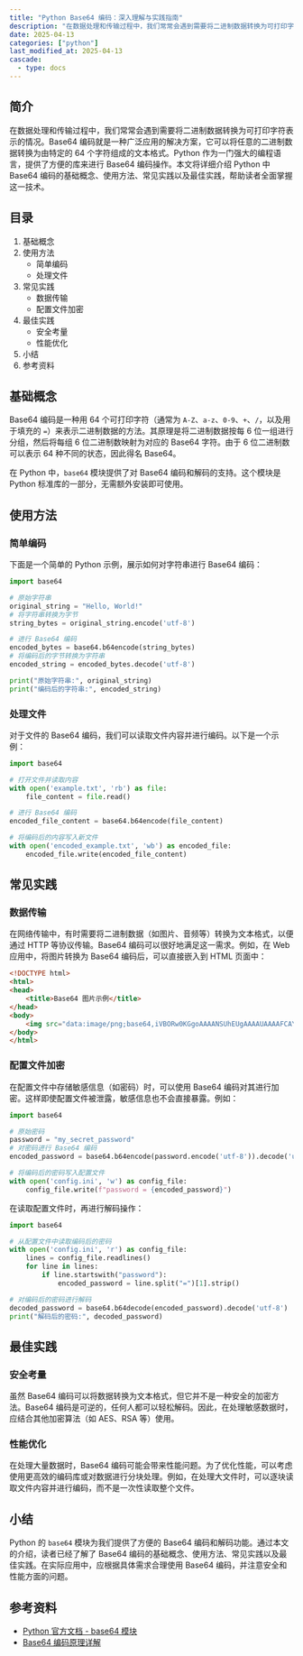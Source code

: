 ```yaml
---
title: "Python Base64 编码：深入理解与实践指南"
description: "在数据处理和传输过程中，我们常常会遇到需要将二进制数据转换为可打印字符表示的情况。Base64 编码就是一种广泛应用的解决方案，它可以将任意的二进制数据转换为由特定的 64 个字符组成的文本格式。Python 作为一门强大的编程语言，提供了方便的库来进行 Base64 编码操作。本文将详细介绍 Python 中 Base64 编码的基础概念、使用方法、常见实践以及最佳实践，帮助读者全面掌握这一技术。"
date: 2025-04-13
categories: ["python"]
last_modified_at: 2025-04-13
cascade:
  - type: docs
---
```



## 简介
在数据处理和传输过程中，我们常常会遇到需要将二进制数据转换为可打印字符表示的情况。Base64 编码就是一种广泛应用的解决方案，它可以将任意的二进制数据转换为由特定的 64 个字符组成的文本格式。Python 作为一门强大的编程语言，提供了方便的库来进行 Base64 编码操作。本文将详细介绍 Python 中 Base64 编码的基础概念、使用方法、常见实践以及最佳实践，帮助读者全面掌握这一技术。

<!-- more -->
## 目录
1. 基础概念
2. 使用方法
    - 简单编码
    - 处理文件
3. 常见实践
    - 数据传输
    - 配置文件加密
4. 最佳实践
    - 安全考量
    - 性能优化
5. 小结
6. 参考资料

## 基础概念
Base64 编码是一种用 64 个可打印字符（通常为 `A-Z`、`a-z`、`0-9`、`+`、`/`，以及用于填充的 `=`）来表示二进制数据的方法。其原理是将二进制数据按每 6 位一组进行分组，然后将每组 6 位二进制数映射为对应的 Base64 字符。由于 6 位二进制数可以表示 64 种不同的状态，因此得名 Base64。

在 Python 中，`base64` 模块提供了对 Base64 编码和解码的支持。这个模块是 Python 标准库的一部分，无需额外安装即可使用。

## 使用方法

### 简单编码
下面是一个简单的 Python 示例，展示如何对字符串进行 Base64 编码：

```python
import base64

# 原始字符串
original_string = "Hello, World!"
# 将字符串转换为字节
string_bytes = original_string.encode('utf-8')

# 进行 Base64 编码
encoded_bytes = base64.b64encode(string_bytes)
# 将编码后的字节转换为字符串
encoded_string = encoded_bytes.decode('utf-8')

print("原始字符串:", original_string)
print("编码后的字符串:", encoded_string)
```

### 处理文件
对于文件的 Base64 编码，我们可以读取文件内容并进行编码。以下是一个示例：

```python
import base64

# 打开文件并读取内容
with open('example.txt', 'rb') as file:
    file_content = file.read()

# 进行 Base64 编码
encoded_file_content = base64.b64encode(file_content)

# 将编码后的内容写入新文件
with open('encoded_example.txt', 'wb') as encoded_file:
    encoded_file.write(encoded_file_content)
```

## 常见实践

### 数据传输
在网络传输中，有时需要将二进制数据（如图片、音频等）转换为文本格式，以便通过 HTTP 等协议传输。Base64 编码可以很好地满足这一需求。例如，在 Web 应用中，将图片转换为 Base64 编码后，可以直接嵌入到 HTML 页面中：

```html
<!DOCTYPE html>
<html>
<head>
    <title>Base64 图片示例</title>
</head>
<body>
    <img src="data:image/png;base64,iVBORw0KGgoAAAANSUhEUgAAAAUAAAAFCAYAAACNbyblAAAAHElEQVQI12P4//8/w38GIAXDIBKE0DHxgljNBAAO9TXL0Y4OHwAAAABJRU5ErkJggg==" alt="Base64 图片">
</body>
</html>
```

### 配置文件加密
在配置文件中存储敏感信息（如密码）时，可以使用 Base64 编码对其进行加密。这样即使配置文件被泄露，敏感信息也不会直接暴露。例如：

```python
import base64

# 原始密码
password = "my_secret_password"
# 对密码进行 Base64 编码
encoded_password = base64.b64encode(password.encode('utf-8')).decode('utf-8')

# 将编码后的密码写入配置文件
with open('config.ini', 'w') as config_file:
    config_file.write(f"password = {encoded_password}")
```

在读取配置文件时，再进行解码操作：

```python
import base64

# 从配置文件中读取编码后的密码
with open('config.ini', 'r') as config_file:
    lines = config_file.readlines()
    for line in lines:
        if line.startswith("password"):
            encoded_password = line.split("=")[1].strip()

# 对编码后的密码进行解码
decoded_password = base64.b64decode(encoded_password).decode('utf-8')
print("解码后的密码:", decoded_password)
```

## 最佳实践

### 安全考量
虽然 Base64 编码可以将数据转换为文本格式，但它并不是一种安全的加密方法。Base64 编码是可逆的，任何人都可以轻松解码。因此，在处理敏感数据时，应结合其他加密算法（如 AES、RSA 等）使用。

### 性能优化
在处理大量数据时，Base64 编码可能会带来性能问题。为了优化性能，可以考虑使用更高效的编码库或对数据进行分块处理。例如，在处理大文件时，可以逐块读取文件内容并进行编码，而不是一次性读取整个文件。

## 小结
Python 的 `base64` 模块为我们提供了方便的 Base64 编码和解码功能。通过本文的介绍，读者已经了解了 Base64 编码的基础概念、使用方法、常见实践以及最佳实践。在实际应用中，应根据具体需求合理使用 Base64 编码，并注意安全和性能方面的问题。

## 参考资料
- [Python 官方文档 - base64 模块](https://docs.python.org/3/library/base64.html)
- [Base64 编码原理详解](https://www.baike.baidu.com/item/Base64)